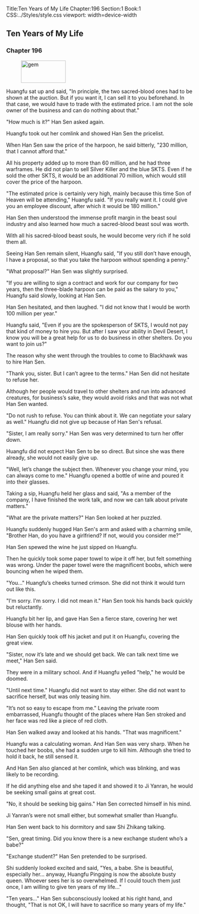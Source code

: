 Title:Ten Years of My Life 
Chapter:196 
Section:1 
Book:1 
CSS:../Styles/style.css 
viewport: width=device-width
  
## Ten Years of My Life
### Chapter 196 
<figure>
	<img src="../Images/gem.gif" alt="gem" id="gem" width="120" height="60" />
</figure>
  

  
  Huangfu sat up and said, "In principle, the two sacred-blood ones had to be shown at the auction. But if you want it, I can sell it to you beforehand. In that case, we would have to trade with the estimated price. I am not the sole owner of the business and can do nothing about that."

"How much is it?" Han Sen asked again.

Huangfu took out her comlink and showed Han Sen the pricelist.

When Han Sen saw the price of the harpoon, he said bitterly, "230 million, that I cannot afford that."

All his property added up to more than 60 million, and he had three warframes. He did not plan to sell Silver Killer and the blue SKTS. Even if he sold the other SKTS, it would be an additional 70 million, which would still cover the price of the harpoon.

"The estimated price is certainly very high, mainly because this time Son of Heaven will be attending," Huangfu said. "If you really want it. I could give you an employee discount, after which it would be 180 million."

Han Sen then understood the immense profit margin in the beast soul industry and also learned how much a sacred-blood beast soul was worth.

With all his sacred-blood beast souls, he would become very rich if he sold them all.

Seeing Han Sen remain silent, Huangfu said, "If you still don’t have enough, I have a proposal, so that you take the harpoon without spending a penny."

"What proposal?" Han Sen was slightly surprised.

"If you are willing to sign a contract and work for our company for two years, then the three-blade harpoon can be paid as the salary to you," Huangfu said slowly, looking at Han Sen.

Han Sen hesitated, and then laughed. "I did not know that I would be worth 100 million per year."

Huangfu said, "Even if you are the spokesperson of SKTS, I would not pay that kind of money to hire you. But after I saw your ability in Devil Desert, I know you will be a great help for us to do business in other shelters. Do you want to join us?"

The reason why she went through the troubles to come to Blackhawk was to hire Han Sen.

"Thank you, sister. But I can’t agree to the terms." Han Sen did not hesitate to refuse her.

Although her people would travel to other shelters and run into advanced creatures, for business’s sake, they would avoid risks and that was not what Han Sen wanted.

"Do not rush to refuse. You can think about it. We can negotiate your salary as well." Huangfu did not give up because of Han Sen's refusal.

"Sister, I am really sorry." Han Sen was very determined to turn her offer down.

Huangfu did not expect Han Sen to be so direct. But since she was there already, she would not easily give up.

"Well, let’s change the subject then. Whenever you change your mind, you can always come to me." Huangfu opened a bottle of wine and poured it into their glasses.

Taking a sip, Huangfu held her glass and said, "As a member of the company, I have finished the work talk, and now we can talk about private matters."

"What are the private matters?" Han Sen looked at her puzzled.

Huangfu suddenly hugged Han Sen's arm and asked with a charming smile, "Brother Han, do you have a girlfriend? If not, would you consider me?"

Han Sen spewed the wine he just sipped on Huangfu.

Then he quickly took some paper towel to wipe it off her, but felt something was wrong. Under the paper towel were the magnificent boobs, which were bouncing when he wiped them.

"You..." Huangfu’s cheeks turned crimson. She did not think it would turn out like this.

"I'm sorry. I'm sorry. I did not mean it." Han Sen took his hands back quickly but reluctantly.

Huangfu bit her lip, and gave Han Sen a fierce stare, covering her wet blouse with her hands.

Han Sen quickly took off his jacket and put it on Huangfu, covering the great view.

"Sister, now it’s late and we should get back. We can talk next time we meet," Han Sen said.

They were in a military school. And if Huangfu yelled "help," he would be doomed.

"Until next time." Huangfu did not want to stay either. She did not want to sacrifice herself, but was only teasing him.

"It’s not so easy to escape from me." Leaving the private room embarrassed, Huangfu thought of the places where Han Sen stroked and her face was red like a piece of red cloth.

Han Sen walked away and looked at his hands. "That was magnificent."

Huangfu was a calculating woman. And Han Sen was very sharp. When he touched her boobs, she had a sudden urge to kill him. Although she tried to hold it back, he still sensed it.

And Han Sen also glanced at her comlink, which was blinking, and was likely to be recording.

If he did anything else and she taped it and showed it to Ji Yanran, he would be seeking small gains at great cost.

"No, it should be seeking big gains." Han Sen corrected himself in his mind.

Ji Yanran’s were not small either, but somewhat smaller than Huangfu.

Han Sen went back to his dormitory and saw Shi Zhikang talking.

"Sen, great timing. Did you know there is a new exchange student who’s a babe?"

"Exchange student?" Han Sen pretended to be surprised.

Shi suddenly looked excited and said, "Yes, a babe. She is beautiful, especially her... anyway, Huangfu Pingqing is now the absolute busty queen. Whoever sees her is so overwhelmed. If I could touch them just once, I am willing to give ten years of my life..."

"Ten years..." Han Sen subconsciously looked at his right hand, and thought, "That is not OK, I will have to sacrifice so many years of my life."
